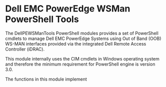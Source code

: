 # Dell EMC PowerEdge WSMan PowerShell Tools #
The DellPEWSManTools PowerShell modules provides a set of PowerShell cmdlets to manage Dell EMC PowerEdge Systems using Out of Band (OOB) WS-MAN interfaces provided via the integrated Dell Remote Access Controller (iDRAC).

This module internally uses the CIM cmdlets in Windows operating system and therefore the minimum requirement for PowerShell engine is version 3.0.

The functions in this module implement 